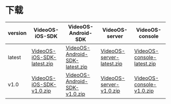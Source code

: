 # 下载
| version | VideoOS-iOS-SDK | VideoOS-Android-SDK | VideoOS-server | VideoOS-console |
| ------- | --------------- | ------------------- | -------------- | --------------- | 
| latest | [VideoOS-iOS-SDK-latest.zip](https://github.com//VideoOS/VideoOS-iOS-SDK/archive/master.zip) | [VideoOS-Android-SDK-latest.zip](https://github.com//VideoOS/VideoOS-Android-SDK/archive/master.zip) | [VideoOS-server-latest.zip](https://github.com//VideoOS/VideoOS-server/archive/master.zip) | [VideoOS-console-latest.zip](https://github.com//VideoOS/VideoOS-console/archive/master.zip) |
| v1.0 | [VideoOS-iOS-SDK-v1.0.zip](#)  | [VideoOS-Android-SDK-v1.0.zip](#) | [VideoOS-server-v1.0.zip](#) | [VideoOS-console-v1.0.zip](#) |
